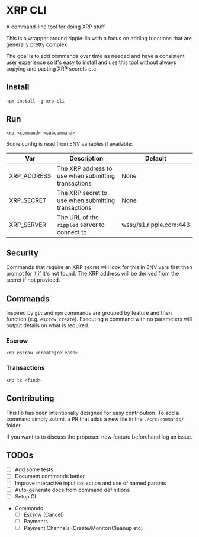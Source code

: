 # XRP CLI

A command-line tool for doing XRP stuff

This is a wrapper around ripple-lib with a focus on adding functions that are generally pretty complex. 

The goal is to add commands over time as needed and have a consistent user experience so it's easy to install and use this tool without always copying and pasting XRP secrets etc.

## Install

```
npm install -g xrp-cli
```

## Run

```
xrp <command> <subcommand>
```

Some config is read from ENV variables if available:

| Var | Description | Default |
|-----|-------------|---------|
| XRP_ADDRESS | The XRP address to use when submitting transactions | None |
| XRP_SECRET | The XRP secret to use when submitting transactions | None |
| XRP_SERVER | The URL of the `rippled` server to connect to | wss://s1.ripple.com:443 |

## Security

Commands that require an XRP secret will look for this in ENV vars first then prompt for it if it's not found.
The XRP address will be derived from the secret if not provided.

## Commands

Inspired by `git` and `npm` commands are grouped by feature and then function (e.g. `escrow create`). Executing a command with no parameters will output details on what is required.

### Escrow

```
xrp escrow <create|release>
```

### Transactions

```
xrp tx <find>
```

## Contributing

This lib has been intentionally designed for easy contribution. To add a command simply submit a PR that adds a new file in the `./src/commands/` folder.

If you want to to discuss the proposed new feature beforehand log an issue.

## TODOs

 - [ ] Add some tests
 - [ ] Document commands better
 - [ ] Improve interactive input collection and use of named params
 - [ ] Auto-generate docs from command definitions
 - [ ] Setup CI
 
 - Commands
   - [ ] Escrow (Cancel)
   - [ ] Payments
   - [ ] Payment Channels (Create/Monitor/Cleanup etc)